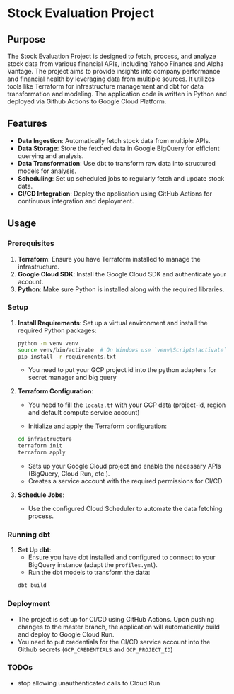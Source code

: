 # Stock Evaluation Project

## Purpose

The Stock Evaluation Project is designed to fetch, process, and analyze stock data from various financial APIs, including Yahoo Finance and Alpha Vantage. The project aims to provide insights into company performance and financial health by leveraging data from multiple sources. It utilizes tools like Terraform for infrastructure management and dbt for data transformation and modeling. The application code is written in Python and deployed via Github Actions to Google Cloud Platform.

## Features

- **Data Ingestion**: Automatically fetch stock data from multiple APIs.
- **Data Storage**: Store the fetched data in Google BigQuery for efficient querying and analysis.
- **Data Transformation**: Use dbt to transform raw data into structured models for analysis.
- **Scheduling**: Set up scheduled jobs to regularly fetch and update stock data.
- **CI/CD Integration**: Deploy the application using GitHub Actions for continuous integration and deployment.

## Usage

### Prerequisites

1. **Terraform**: Ensure you have Terraform installed to manage the infrastructure.
2. **Google Cloud SDK**: Install the Google Cloud SDK and authenticate your account.
3. **Python**: Make sure Python is installed along with the required libraries.

### Setup

1. **Install Requirements**:
   Set up a virtual environment and install the required Python packages:
   ```bash
   python -m venv venv
   source venv/bin/activate  # On Windows use `venv\Scripts\activate`
   pip install -r requirements.txt
   ```
   - You need to put your GCP project id into the python adapters for secret manager and big query

2. **Terraform Configuration**:
    - You need to fill the `locals.tf` with your GCP data (project-id, region and default compute service account)

   - Initialize and apply the Terraform configuration:
   ```bash
   cd infrastructure
   terraform init
   terraform apply
   ```
   - Sets up your Google Cloud project and enable the necessary APIs (BigQuery, Cloud Run, etc.).
   - Creates a service account with the required permissions for CI/CD

3. **Schedule Jobs**:
   - Use the configured Cloud Scheduler to automate the data fetching process.

### Running dbt

1. **Set Up dbt**:
   - Ensure you have dbt installed and configured to connect to your BigQuery instance (adapt the `profiles.yml`).
   - Run the dbt models to transform the data:
   ```bash
   dbt build
   ```

### Deployment

- The project is set up for CI/CD using GitHub Actions. Upon pushing changes to the master branch, the application will automatically build and deploy to Google Cloud Run.
- You need to put credentials for the CI/CD service account into the Github secrets (`GCP_CREDENTIALS` and `GCP_PROJECT_ID`)

### TODOs

- stop allowing unauthenticated calls to Cloud Run